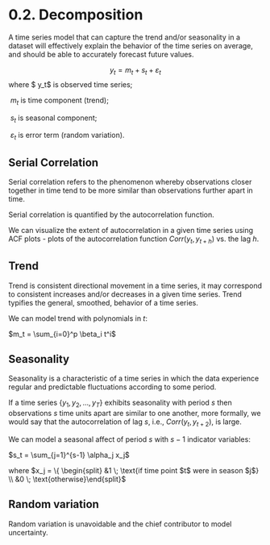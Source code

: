 # 0.2. Decomposition

A time series model that can capture the trend and/or seasonality in a dataset will effectively explain the behavior of the time series on average, and should be able to accurately forecast future values.


$$
y_t = m_t + s_t + \varepsilon_t
$$
where $ y_t$ is observed time series;

​	   $m_t$ is time component (trend);

​	  $s_t$ is seasonal component;

​	  $\varepsilon_t$ is error term (random variation).

## Serial Correlation

Serial correlation refers to the phenomenon whereby observations closer together in time tend to be more similar than observations further apart in time.

Serial correlation is quantified by the autocorrelation function.

We can visualize the extent of autocorrelation in a given time series using ACF plots - plots of the autocorrelation function $Corr(y_t, y_{t+h})$ vs. the lag $h$.

## Trend

Trend is consistent directional movement in a time series, it may correspond to consistent increases and/or decreases in a given time series. Trend typifies the general, smoothed, behavior of a time series.

We can model trend with polynomials in $t$:

$m_t = \sum_{i=0}^p \beta_i t^i$

## Seasonality

Seasonality is a characteristic of a time series in which the data experience regular and predictable fluctuations according to some period.

If a time series {$y_1, y_2, ..., y_T$} exhibits seasonality with period $s$ then observations $s$ time units apart are similar to one another, more formally, we would say that the autocorrelation of lag $s$, i.e., $Corr(y_t, y_{t+2})$, is large.

We can model a seasonal affect of period $s$ with $s-1$ indicator variables:

$s_t = \sum_{j=1}^{s-1} \alpha_j x_j$

where $x_j = \{ \begin{split} &1 \; \text{if time point $t$ were in season $j$} \\ &0 \; \text{otherwise}\end{split}$

## Random variation

Random variation is unavoidable and the chief contributor to model uncertainty.